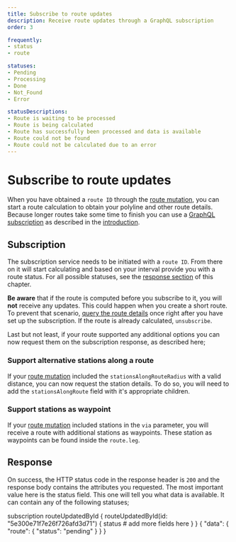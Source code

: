 ```yaml
---
title: Subscribe to route updates
description: Receive route updates through a GraphQL subscription
order: 3

frequently:
- status
- route

statuses:
- Pending
- Processing
- Done
- Not_Found
- Error

statusDescriptions:
- Route is waiting to be processed
- Route is being calculated
- Route has successfully been processed and data is available
- Route could not be found
- Route could not be calculated due to an error
---
```


# Subscribe to route updates
When you have obtained a `route ID` through the [route mutation](/API-Reference/Routes/mutate-route), you can start a route calculation to obtain your polyline and other route details. Because longer routes take some time to finish you can use a [GraphQL subscription](https://graphql.org/blog/subscriptions-in-graphql-and-relay/) as described in the [introduction](/API-Reference/Routes/introduction). 

## Subscription
The subscription service needs to be initiated with a `route ID`. From there on it will start calculating and based on your interval provide you with a route status. For all possible statuses, see the [response section](/API-Reference/Routes/subscribe-to-route-updates#response) of this chapter. 

**Be aware** that if the route is computed before you subscribe to it, you will **not** receive any updates. This could happen when you create a short route. To prevent that scenario, [query the route details](/API-Reference/Routes/query-route-details) once right after you have set up the subscription. If the route is already calculated, `unsubscribe`.

Last but not least, if your route supported any additional options you can now request them on the subscription response, as described here;

### Support alternative stations along a route
If your [route mutation](/API-Reference/Routes/mutate-route) included the `stationsAlongRouteRadius` with a valid distance, you can now request the station details. To do so, you will need to add the `stationsAlongRoute` field with it's appropriate children.

### Support stations as waypoint
If your [route mutation](/API-Reference/Routes/mutate-route) included stations in the `via` parameter, you will receive a route with additional stations as waypoints. These station as waypoints can be found inside the `route.leg`. 

<schema type="Subscription" name="routeUpdatedById" :frequent="frequently"></schema>

## Response
On success, the HTTP status code in the response header is `200` and the response body contains the attributes you requested. The most important value here is the status field. This one will tell you what data is available. It can contain any of the following statuses;

<status-table :statuses="statuses" :descriptions="statusDescriptions"></status-table>


<errors name=""></errors>

<playground>
<code-block lang="graphql" type="subscription" edit-url="https://playground.chargetrip.com/?page=routeUpdatedById">					
subscription routeUpdatedById {
  routeUpdatedById(id: "5e300e71f7e26f726afd3d71") {
    status
    # add more fields here
  }
}
</code-block>
<code-block lang="json" type="response">
{
  "data": {
    "route": {
      "status": "pending"
    }
  }
}
</code-block>
</playground>

